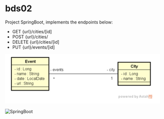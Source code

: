 # bds02
Project SpringBoot, implements the endpoints below:
- GET {url}/cities/[id]
- POST {url}/cities/
- DELETE {url}/cities/[id]
- PUT {url}/events/[id]

![Alt text](https://github.com/felipeschirmann/bds02/blob/main/mod.png?raw=true "model")

![SpringBoot](https://img.shields.io/badge/SpringBoot-v%3A2.4-green)
